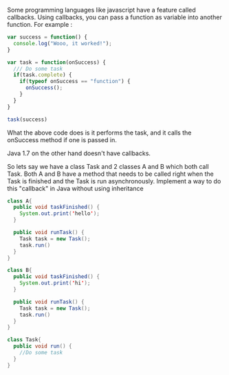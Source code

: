 Some programming languages like javascript have a feature called callbacks. Using callbacks, you can pass a function as variable into another function. For example :

```javascript
var success = function() {
  console.log("Wooo, it worked!");
}

var task = function(onSuccess) {
  /// Do some task
  if(task.complete) {
    if(typeof onSuccess == "function") {
      onSuccess();
    }
  }
}

task(success)
```

What the above code does is it performs the task, and it calls the onSuccess method if one is passed in.

Java 1.7 on the other hand doesn't have callbacks.

So lets say we have a class Task and 2 classes A and B which both call Task. Both A and B have a method that needs to be called right when the Task is finished and the Task is run asynchronously. Implement a way to do this "callback" in Java without using inheritance

```java
class A{
  public void taskFinished() {
    System.out.print('hello');
  }

  public void runTask() {
    Task task = new Task();
    task.run()
  }
}

class B{
  public void taskFinished() {
    System.out.print('hi');
  }

  public void runTask() {
    Task task = new Task();
    task.run()
  }
}

class Task{
  public void run() {
    //Do some task
  }
}
```
